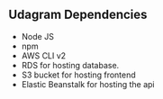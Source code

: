 ## Udagram Dependencies

- Node JS  
- npm 
- AWS CLI v2
- RDS for hosting database.
- S3 bucket for hosting frontend
- Elastic Beanstalk for hosting the api